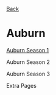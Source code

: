 [Back](Esmea.md)

# Auburn

[Auburn Season 1](AuburnS1.md)

Auburn Season 2

Auburn Season 3

Extra Pages
